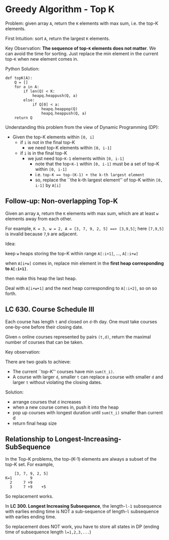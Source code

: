 Greedy Algorithm - Top K
===

Problem: given array `A`, return the `K` elements with max sum, i.e. the top-K elements.

First Intuition: sort `A`, return the largest `K` elements.

Key Observation: **The sequence of top-`K` elements does not matter**. We can avoid the time for sorting. 
Just replace the min element in the current top-`K` when new element comes in.

Python Solution:

```
def topK(A):
    Q = []
    for a in A:
        if len(Q) < K: 
            heapq.heappush(Q, a)
        else:
            if Q[0] < a:
                heapq.heappop(Q)
                heapq.heappush(Q, a)
    return Q
```

Understanding this problem from the view of Dynamic Programming (DP):

* Given the top-K elements within `[0, i]`
    * if `i` is not in the final top-K
        * we need top-K elements within `[0, i-1]`
    * if `i` is in the final top-K 
        * we just need top-`K-1` elements within `[0, i-1]`
            * note that the top-`K-1` within `[0, i-1]` must be a set of top-K within `[0, i-1]`
            * i.e. `top-K == top-(K-1) + the k-th largest element`
            * so, replace the ``the k-th largest element'' of top-K within `[0, i-1]` by `A[i]`

Follow-up: Non-overlapping Top-K
---

Given an array `A`, return the `K` elements with max sum, which are at least `w` elements away from each other.

For example, `K = 3, w = 2, A = [3, 7, 9, 2, 5] ==> [3,9,5]`; here `[7,9,5]` is invalid because `7`,`9` are adjacent. 

Idea: 

keep `w` heaps storing the top-K within range `A[:i+1]`, ..., `A[:i+w]`  

when `A[i+w]` comes in, replace min element in the **first heap corresponding to `A[:i+1]`**.

then make this heap the last heap.

Deal with `A[i+w+1]` and the next heap corresponding to `A[:i+2]`, so on so forth.



LC 630. Course Schedule III
---

Each course has length `t` and closed on `d`-th day. One must take courses one-by-one before their closing date.

Given `n` online courses represented by pairs `(t,d)`, return the maximal number of courses that can be taken.

Key observation: 

There are two goals to achieve:
* The current ``top-K'' courses have min `sum(t_i)`.
* A course with larger `d`, smaller `t` can replace a course with smaller `d` and larger `t` without violating the closing dates.

Solution:
* arrange courses that `d` increases
* when a new course comes in, push it into the heap
* pop up courses with longest duration until `sum(t_i)` smaller than current d
* return final heap size



Relationship to Longest-Increasing-SubSequence
---

In the Top-K problems, the top-(K-1) elements are always a subset of the top-K set.
For example,
```
    [3, 7, 9, 2, 5]
K=1        9
  2     7 +9
  3     7 +9    +5
```
So replacement works.


In **LC 300. Longest Increasing Subsequence**, the length-`l-1` subsequence with earlies ending time is NOT a sub-sequence of length-`l` subsequence with earlies ending time.

So replacement does NOT work, you have to store all states in DP (ending time of subsequence length `l=1,2,3,...`)



